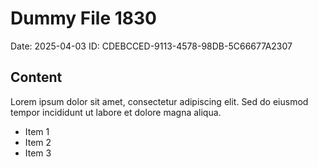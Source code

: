 # Dummy File 1830

Date: 2025-04-03
ID: CDEBCCED-9113-4578-98DB-5C66677A2307

## Content

Lorem ipsum dolor sit amet, consectetur adipiscing elit.
Sed do eiusmod tempor incididunt ut labore et dolore magna aliqua.

* Item 1
* Item 2
* Item 3
